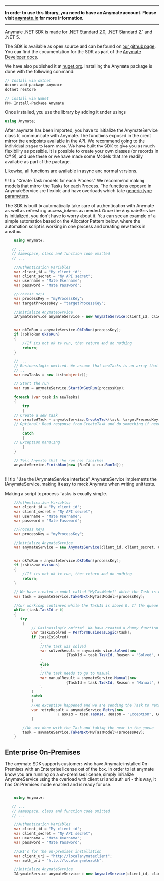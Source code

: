 
---

**In order to use this library, you need to have an Anymate account. Please visit [anymate.io](https://www.anymate.io) for more information.**

---

Anymate .NET SDK is made for .NET Standard 2.0, .NET Standard 2.1 and .NET 5. 

The SDK is available as open source and can be found on [our github page][githublink]. 
You can find the documentation for the SDK as part of the [Anymate Developer docs][anymatedocs].

We have also published it at [nuget.org][nugetlink]. Installing the Anymate package is done with the following command: 


``` C#
// Install via dotnet
dotnet add package Anymate
dotnet restore

```


``` c#
// install via NuGet
PM> Install-Package Anymate
```

Once installed, you use the library by adding it under usings

``` C#
using Anymate;
```

After anymate has been imported, you have to initialize the AnymateService class to communicate with Anymate.
The functions exposed in the client mirror the endpoints available in the API. We recommend going to the individual pages to learn more.
We have built the SDK to give you as much flexibility as possible. It is possible to create your own classes (or records in C# 9), and use these or we have made some Models that are readily available as part of the package. 

Likewise, all functions are available in async and normal versions.

!!! tip "Create Task models for each Process"
    We recommend making models that mirror the Tasks for each Process. The functions exposed in AnymateService are flexible and have overloads which take [generic type parameters][c#generics]. 

The SDK is built to automatically take care of authentication with Anymate as well as refreshing access_tokens as needed. Once the AnymateService is initialized, you don't have to worry about it.
You can see an example of a simple automation based on the Allocator Pattern below, where the automation script is working in one process and creating new tasks in another.

``` C#
    using Anymate;

   // ...
   // Namespace, class and function code omitted
   // ...

    //Authentication Variables
    var client_id = "My client id";
    var client_secret = "My API secret";
    var username = "Mate Username";
    var password = "Mate Password";

    //Process Keys
    var processKey = "myProcessKey";
    var targetProcessKey = "targetProcessKey";

    //Initialize AnymateService
    IAnymateService anymateService = new AnymateService(client_id, client_secret, username, password);


    var okToRun = anymateService.OkToRun(processKey);
    if (!okToRun.OkToRun)
    {
        //If its not ok to run, then return and do nothing
        return;
    }

    // ...
    // Businesslogic omitted. We assume that newTasks is an array that contains tasks ready to be created
    // ..
    var newTasks = new List<object>();

    // Start the run
    var run = anymateService.StartOrGetRun(processKey);

    foreach (var task in newTasks)
    {
        try
        {
    // Create a new task
    var createdTask = anymateService.CreateTask(task, targetProcessKey);
    // Optional: Read response from CreateTask and do something if needed
        }
        catch
        {
    // Exception handling
        }
    }
    
    // Tell Anymate that the run has finished
    anymateService.FinishRun(new {RunId = run.RunId});
    
```

!!! tip "Use the IAnymateService interface"
    AnymateService implements the IAnymateService, making it easy to mock Anymate when writing unit tests.



Making a script to process Tasks is equally simple.
``` C#
    //Authentication Variables
    var client_id = "My client id";
    var client_secret = "My API secret";
    var username = "Mate Username";
    var password = "Mate Password";

    //Process Keys
    var processKey = "myProcessKey";

    //Initialize AnymateService
    var anymateService = new AnymateService(client_id, client_secret, username, password);


    var okToRun = anymateService.OkToRun(processKey);
    if (!okToRun.OkToRun)
    {
        //If its not ok to run, then return and do nothing
        return;
    }

    // We have created a model called "MyTaskModel" which the Task is created as.
    var task = anymateService.TakeNext<MyTaskModel>(processKey);

    //Our workloop continues while the TaskId is above 0. If the queue is empty, the TaskId will be -1.
    while (task.TaskId > 0)
    {            
       try
        {
            // Businesslogic omitted. We have created a dummy function to take the Task as input and return if it is solved (true) or goes to manual (false)
            var taskIsSolved = PerformBusinessLogic(task);
            if (taskIsSolved)
                {
                //The task was solved
                var solvedResult = anymateService.Solved(new
                            {TaskId = task.TaskId, Reason = "Solved", Comment = "The Task was solved"});
                }
                else
                {
                //The task needs to go to Manual
                var manualResult = anymateService.Manual(new
                            {TaskId = task.TaskId, Reason = "Manual", Comment = "The Task was sent to Manual"});
                }
            }
            catch
            {
            //An exception happened and we are sending the Task to retry
            var retryResult = anymateService.Retry(new
                        {TaskId = task.TaskId, Reason = "Exception", Comment = "Sending the Task to retry later"});
            }

        //We are done with the Task and taking the next in the queue
        task = anymateService.TakeNext<MyTaskModel>(processKey);
    }

```


## Enterprise On-Premises

The anymate SDK supports customers who have Anymate installed On-Premises with an Enterprise license out of the box.
In order to let anymate know you are running on a on-premises license, simply initialize AnymateService using the overload with client uri and auth uri - this way, it has On Premises mode enabled and is ready for use.

``` C#

    using Anymate;

   // ...
   // Namespace, class and function code omitted
   // ...

    //Authentication Variables
    var client_id = "My client id";
    var client_secret = "My API secret";
    var username = "Mate Username";
    var password = "Mate Password";

    //URI's for the on-premises installation
    var client_uri = "http://localanymateclient";
    var auth_uri = "http://localanymateauth";

    //Initialize AnymateService
    IAnymateService anymateService = new AnymateService(client_id, client_secret, username, password, client_uri, auth_uri);

```
[anymatedocs]: http://docs.anymate.io/developer/SDK/dotnet/
[githublink]: https://github.com/anymate/AnymateDotnetSDK/
[nugetlink]: https://www.nuget.org/packages/Anymate/
[c#generics]: https://docs.microsoft.com/en-us/dotnet/csharp/programming-guide/generics/generic-type-parameters
